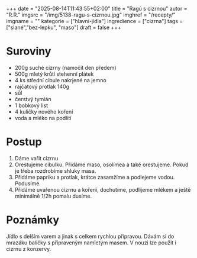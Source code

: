 
+++
date = "2025-08-14T11:43:55+02:00"
title = "Ragú s cizrnou"
autor = "R.R."
imgsrc = "/img/5138-ragu-s-cizrnou.jpg"
imghref = "/recepty/"
imgname = ""
kategorie = ["hlavní-jídla"]
ingredience = ["cizrna"]
tags = ["slané","bez-lepku", "maso"]
draft = false
+++


# Suroviny
- 200g suché cizrny (namočit den předem)
- 500g mletý krůtí stehenní plátek 
- 4 ks střední cibule nakrjené na jemno
- rajčatový protlak 140g
- sůl
- čerstvý tymián
- 1 bobkový list
- 4 kuličky nového koření
- voda a mléko na podlití

# Postup
1. Dáme vařit cizrnu
2. Orestujeme cibulku. Přidáme maso, osolímea a také orestujeme. Pokud je třeba rozdrobíme shluky masa.
3. Přidáme papriku a protlak, krátce zasamžíme a podlejeme vodou. Podusíme.
4. Přidáme uvařenou cizrnu a koření, dochutíme, podlijeme mlékem a ještě minimálně 1/2h pomalu dusíme.

# Poznámky
Jídlo s delším varem a jinak s celkem rychlou přípravou. Dávám si do mrazáku balíčky s připraveným namletým masem. V nouzi lze použit i cizrnu z konzervy.


<!-- --> 